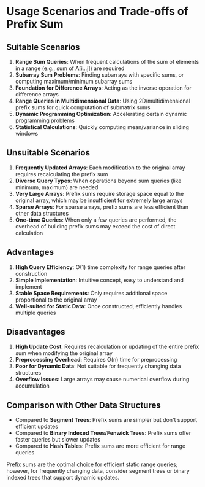 # Usage Scenarios and Trade-offs of Prefix Sum

## Suitable Scenarios

1. **Range Sum Queries**: When frequent calculations of the sum of elements in a range (e.g., sum of A[i...j]) are required
2. **Subarray Sum Problems**: Finding subarrays with specific sums, or computing maximum/minimum subarray sums
3. **Foundation for Difference Arrays**: Acting as the inverse operation for difference arrays
4. **Range Queries in Multidimensional Data**: Using 2D/multidimensional prefix sums for quick computation of submatrix sums
5. **Dynamic Programming Optimization**: Accelerating certain dynamic programming problems
6. **Statistical Calculations**: Quickly computing mean/variance in sliding windows

## Unsuitable Scenarios

1. **Frequently Updated Arrays**: Each modification to the original array requires recalculating the prefix sum
2. **Diverse Query Types**: When operations beyond sum queries (like minimum, maximum) are needed
3. **Very Large Arrays**: Prefix sums require storage space equal to the original array, which may be insufficient for extremely large arrays
4. **Sparse Arrays**: For sparse arrays, prefix sums are less efficient than other data structures
5. **One-time Queries**: When only a few queries are performed, the overhead of building prefix sums may exceed the cost of direct calculation

## Advantages

1. **High Query Efficiency**: O(1) time complexity for range queries after construction
2. **Simple Implementation**: Intuitive concept, easy to understand and implement
3. **Stable Space Requirements**: Only requires additional space proportional to the original array
4. **Well-suited for Static Data**: Once constructed, efficiently handles multiple queries

## Disadvantages

1. **High Update Cost**: Requires recalculation or updating of the entire prefix sum when modifying the original array
2. **Preprocessing Overhead**: Requires O(n) time for preprocessing
3. **Poor for Dynamic Data**: Not suitable for frequently changing data structures
4. **Overflow Issues**: Large arrays may cause numerical overflow during accumulation

## Comparison with Other Data Structures

- Compared to **Segment Trees**: Prefix sums are simpler but don't support efficient updates
- Compared to **Binary Indexed Trees/Fenwick Trees**: Prefix sums offer faster queries but slower updates
- Compared to **Hash Tables**: Prefix sums are more efficient for range queries

Prefix sums are the optimal choice for efficient static range queries; however, for frequently changing data, consider segment trees or binary indexed trees that support dynamic updates.
